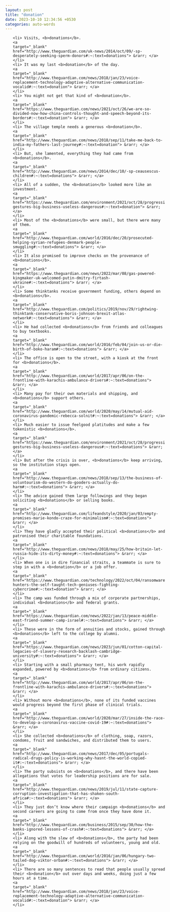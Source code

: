 ```yaml
---
layout: post
title: "donation"
date: 2023-10-10 12:34:56 +0530
categories: auto-words
---
```

<ol>

    <li> Visits, <b>donations</b>.
    <a 
    target="_blank" 
    href="http://www.theguardian.com/uk-news/2014/oct/09/-sp-desperately-seeking-sperm-donors#:~:text=donations"> &rarr; </a>
    </li>
    <li> It was my last <b>donation</b> of the day.
    <a 
    target="_blank" 
    href="http://www.theguardian.com/news/2018/jan/23/voice-replacement-technology-adaptive-alternative-communication-vocalid#:~:text=donation"> &rarr; </a>
    </li>
    <li> You might not get that kind of <b>donation</b>.
    <a 
    target="_blank" 
    href="https://www.theguardian.com/news/2021/oct/26/we-are-so-divided-now-how-china-controls-thought-and-speech-beyond-its-borders#:~:text=donation"> &rarr; </a>
    </li>
    <li> The village temple needs a generous <b>donation</b>.
    <a 
    target="_blank" 
    href="http://www.theguardian.com/news/2018/sep/11/take-me-back-to-india-my-fathers-last-journey#:~:text=donation"> &rarr; </a>
    </li>
    <li> But, she lamented, everything they had came from <b>donations</b>.
    <a 
    target="_blank" 
    href="http://www.theguardian.com/news/2014/dec/10/-sp-ceausescus-children#:~:text=donations"> &rarr; </a>
    </li>
    <li> All of a sudden, the <b>donation</b> looked more like an investment.
    <a 
    target="_blank" 
    href="https://www.theguardian.com/environment/2021/oct/28/progressive-gestures-big-business-useless-dangerous#:~:text=donation"> &rarr; </a>
    </li>
    <li> Most of the <b>donations</b> were small, but there were many of them.
    <a 
    target="_blank" 
    href="http://www.theguardian.com/world/2016/dec/20/prosecuted-helping-syrian-refugees-denmark-people-smuggling#:~:text=donations"> &rarr; </a>
    </li>
    <li> It also promised to improve checks on the provenance of <b>donations</b>.
    <a 
    target="_blank" 
    href="https://www.theguardian.com/news/2022/mar/08/gas-powered-kingmaker-uk-welcomed-putin-dmitry-firtash-ukraine#:~:text=donations"> &rarr; </a>
    </li>
    <li> Some thinktanks receive government funding, others depend on <b>donations</b>.
    <a 
    target="_blank" 
    href="http://www.theguardian.com/politics/2019/nov/29/rightwing-thinktank-conservative-boris-johnson-brexit-atlas-network#:~:text=donations"> &rarr; </a>
    </li>
    <li> He had collected <b>donations</b> from friends and colleagues to buy textbooks.
    <a 
    target="_blank" 
    href="http://www.theguardian.com/world/2016/feb/04/join-us-or-die-birth-of-boko-haram#:~:text=donations"> &rarr; </a>
    </li>
    <li> The office is open to the street, with a kiosk at the front for <b>donations</b>.
    <a 
    target="_blank" 
    href="http://www.theguardian.com/world/2017/apr/06/on-the-frontline-with-karachis-ambulance-drivers#:~:text=donations"> &rarr; </a>
    </li>
    <li> Many pay for their own materials and shipping, and <b>donations</b> support others.
    <a 
    target="_blank" 
    href="http://www.theguardian.com/world/2020/may/14/mutual-aid-coronavirus-pandemic-rebecca-solnit#:~:text=donations"> &rarr; </a>
    </li>
    <li> Much easier to issue feelgood platitudes and make a few tokenistic <b>donations</b>.
    <a 
    target="_blank" 
    href="https://www.theguardian.com/environment/2021/oct/28/progressive-gestures-big-business-useless-dangerous#:~:text=donations"> &rarr; </a>
    </li>
    <li> But after the crisis is over, <b>donations</b> keep arriving, so the institution stays open.
    <a 
    target="_blank" 
    href="http://www.theguardian.com/news/2018/sep/13/the-business-of-voluntourism-do-western-do-gooders-actually-do-harm#:~:text=donations"> &rarr; </a>
    </li>
    <li> The advice gained them large followings and they began soliciting <b>donations</b> or selling books.
    <a 
    target="_blank" 
    href="http://www.theguardian.com/lifeandstyle/2020/jan/03/empty-promises-marie-kondo-craze-for-minimalism#:~:text=donations"> &rarr; </a>
    </li>
    <li> They have gladly accepted their political <b>donations</b> and patronised their charitable foundations.
    <a 
    target="_blank" 
    href="http://www.theguardian.com/news/2018/may/25/how-britain-let-russia-hide-its-dirty-money#:~:text=donations"> &rarr; </a>
    </li>
    <li> When one is in dire financial straits, a teammate is sure to step in with a <b>donation</b> or a job offer.
    <a 
    target="_blank" 
    href="https://www.theguardian.com/technology/2022/oct/04/ransomware-hunters-the-self-taught-tech-geniuses-fighting-cybercrime#:~:text=donation"> &rarr; </a>
    </li>
    <li> The camp was funded through a mix of corporate partnerships, individual <b>donations</b> and federal grants.
    <a 
    target="_blank" 
    href="https://www.theguardian.com/news/2022/jan/13/peace-middle-east-friend-summer-camp-israel#:~:text=donations"> &rarr; </a>
    </li>
    <li> These were in the form of annuities and stocks, gained through <b>donations</b> left to the college by alumni.
    <a 
    target="_blank" 
    href="https://www.theguardian.com/news/2023/jun/01/cotton-capital-legacies-of-slavery-research-backlash-cambridge-university#:~:text=donations"> &rarr; </a>
    </li>
    <li> Starting with a small pharmacy tent, his work rapidly expanded, powered by <b>donations</b> from ordinary citizens.
    <a 
    target="_blank" 
    href="http://www.theguardian.com/world/2017/apr/06/on-the-frontline-with-karachis-ambulance-drivers#:~:text=donations"> &rarr; </a>
    </li>
    <li> Without more <b>donations</b>, none of its funded vaccines would progress beyond the first phase of clinical trials.
    <a 
    target="_blank" 
    href="http://www.theguardian.com/world/2020/mar/27/inside-the-race-to-develop-a-coronavirus-vaccine-covid-19#:~:text=donations"> &rarr; </a>
    </li>
    <li> She collected <b>donations</b> of clothing, soap, razors, condoms, fruit and sandwiches, and distributed them to users.
    <a 
    target="_blank" 
    href="http://www.theguardian.com/news/2017/dec/05/portugals-radical-drugs-policy-is-working-why-hasnt-the-world-copied-it#:~:text=donations"> &rarr; </a>
    </li>
    <li> The party subsists on <b>donations</b>, and there have been allegations that votes for leadership positions are for sale.
    <a 
    target="_blank" 
    href="http://www.theguardian.com/news/2019/jul/11/state-capture-corruption-investigation-that-has-shaken-south-africa#:~:text=donations"> &rarr; </a>
    </li>
    <li> They just don’t know where their campaign <b>donations</b> and second careers are going to come from once they have done it.
    <a 
    target="_blank" 
    href="http://www.theguardian.com/business/2015/sep/30/how-the-banks-ignored-lessons-of-crash#:~:text=donations"> &rarr; </a>
    </li>
    <li> Along with the slew of <b>donations</b>, the party had been relying on the goodwill of hundreds of volunteers, young and old.
    <a 
    target="_blank" 
    href="http://www.theguardian.com/world/2016/jan/06/hungary-two-tailed-dog-viktor-orban#:~:text=donations"> &rarr; </a>
    </li>
    <li> There are so many sentences to read that people usually spread their <b>donation</b> out over days and weeks, doing just a few hours at a time.
    <a 
    target="_blank" 
    href="http://www.theguardian.com/news/2018/jan/23/voice-replacement-technology-adaptive-alternative-communication-vocalid#:~:text=donation"> &rarr; </a>
    </li>
